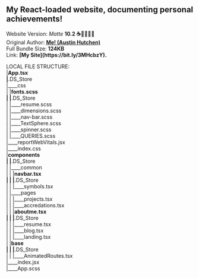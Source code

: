 <h2>My React-loaded website, documenting personal achievements!</h2> Website Version: <i>Matte</i> <b> 10.2 ☕️🎉👨🏾‍💻 </b>
<br/> Original Author: <u><b>Me! (Austin Hutchen) </b></u> 
<br/> Full Bundle Size: <b> 124KB </b>
<br/> Link: <b> [My Site](https://bit.ly/3MHcbzY). </b>

LOCAL FILE STRUCTURE:
<br/>
|____App.tsx <br/>
|____.DS_Store <br/>
|____css <br/>
| |____fonts.scss <br/>
| |____.DS_Store <br/>
| |____resume.scss <br/>
| |____dimensions.scss <br/>
| |____nav-bar.scss <br/>
| |____TextSphere.scss <br/>
| |____spinner.scss <br/>
| |____QUERIES.scss <br/>
|____reportWebVitals.jsx <br/>
|____index.css <br/>
|____components <br/>
| |____.DS_Store <br/>
| |____common <br/>
| | |____navbar.tsx <br/>
| | |____.DS_Store <br/>
| | |____symbols.tsx <br/>
| |____pages <br/>
| | |____projects.tsx <br/>
| | |____accredations.tsx <br/>
| | |____aboutme.tsx <br/>
| | |____.DS_Store <br/>
| | |____resume.tsx <br/>
| | |____blog.tsx <br/>
| | |____landing.tsx <br/>
| |____base <br/>
| | |____.DS_Store <br/>
| | |____AnimatedRoutes.tsx <br/>
|____index.jsx <br/>
|____App.scss <br/>
